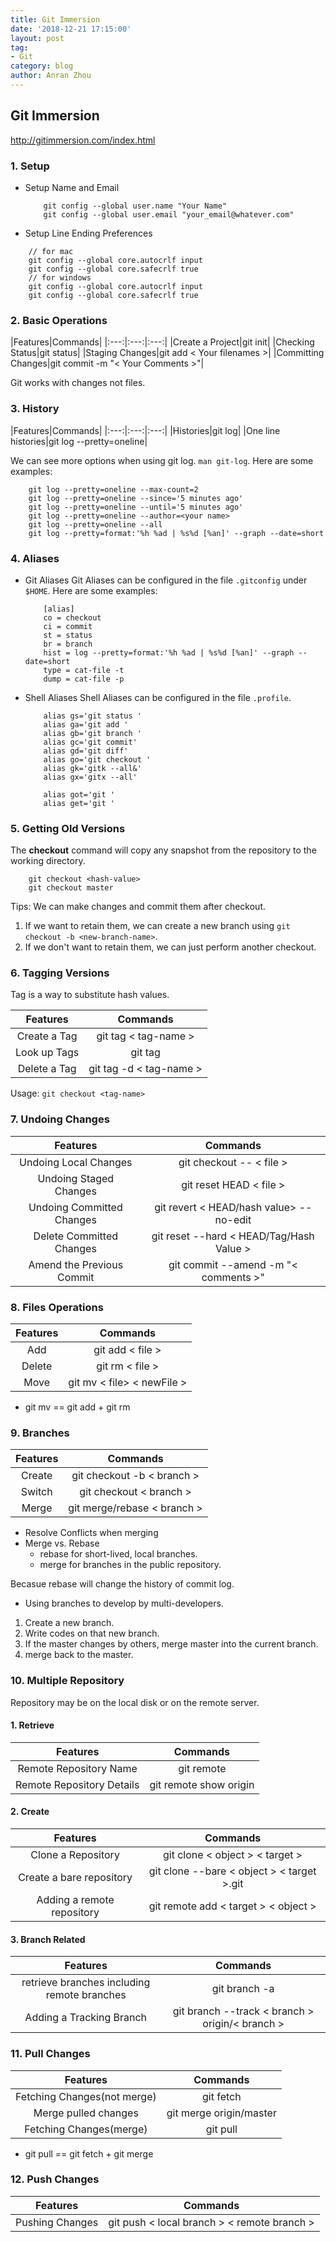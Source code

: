 ```yaml
---
title: Git Immersion
date: '2018-12-21 17:15:00'
layout: post
tag:
- Git
category: blog
author: Anran Zhou
---
```


## Git Immersion
http://gitimmersion.com/index.html
### 1. Setup
* Setup Name and Email
	```git
		git config --global user.name "Your Name"
		git config --global user.email "your_email@whatever.com"
	```
	
* Setup Line Ending Preferences
```git
	// for mac
	git config --global core.autocrlf input
	git config --global core.safecrlf true
	// for windows
	git config --global core.autocrlf input
	git config --global core.safecrlf true
```

### 2. Basic Operations

|Features|Commands|
|:---:|:---:|:---:|
|Create a Project|git init|
|Checking Status|git status|
|Staging Changes|git add < Your filenames >|
|Committing Changes|git commit -m "< Your Comments >"|

Git works with changes not files.

### 3. History

|Features|Commands|
|:---:|:---:|:---:|
|Histories|git log|
|One line histories|git log --pretty=oneline|

We can see more options when using git log. `man git-log`. Here are some examples:
```git
	git log --pretty=oneline --max-count=2
	git log --pretty=oneline --since='5 minutes ago'
	git log --pretty=oneline --until='5 minutes ago'
	git log --pretty=oneline --author=<your name>
	git log --pretty=oneline --all
	git log --pretty=format:'%h %ad | %s%d [%an]' --graph --date=short
```

### 4. Aliases
* Git Aliases
	Git Aliases can be configured in the file `.gitconfig` under `$HOME`. Here are some examples:
	```git
		[alias]
		co = checkout
		ci = commit
		st = status
		br = branch
		hist = log --pretty=format:'%h %ad | %s%d [%an]' --graph --date=short
		type = cat-file -t
		dump = cat-file -p
	```
	
	
* Shell Aliases
	Shell Aliases can be configured in the file `.profile`.
	```shell
		alias gs='git status '
		alias ga='git add '
		alias gb='git branch '
		alias gc='git commit'
		alias gd='git diff'
		alias go='git checkout '
		alias gk='gitk --all&'
		alias gx='gitx --all'

		alias got='git '
		alias get='git '
	```

### 5. Getting Old Versions
The **checkout** command will copy any snapshot from the repository to the working directory.
```git 
	git checkout <hash-value>
	git checkout master
```
Tips:  We can make changes and commit them after checkout.
1. If we want to retain them, we can create a new branch using `git checkout -b <new-branch-name>`.
2. If we don't want to retain them, we can just perform another checkout.

### 6. Tagging Versions
Tag is a way to substitute hash values.

|Features|Commands|
|:---:|:---:|
|Create a Tag|git tag < tag-name >|
|Look up Tags|git tag|
|Delete a Tag|git tag -d < tag-name >|

Usage:
`git checkout <tag-name>`


### 7. Undoing  Changes

|Features|Commands|
|:---:|:---:|
|Undoing Local Changes|git checkout -- < file >|
|Undoing Staged Changes|git reset HEAD < file >|
|Undoing Committed Changes|git revert < HEAD/hash value> --no-edit|
|Delete Committed Changes|git reset --hard < HEAD/Tag/Hash Value >|
|Amend the Previous Commit|git commit --amend -m "< comments >"|

### 8. Files Operations

|Features|Commands|
|:---:|:---:|
|Add|git add < file >|
|Delete|git rm < file >|
|Move|git mv < file> < newFile >|
* git mv == git add  + git rm
	
### 9. Branches

|Features|Commands|
|:---:|:---:|
|Create| git checkout -b < branch >|
|Switch| git checkout < branch >|
|Merge| git merge/rebase < branch >|

* Resolve Conflicts when merging
* Merge vs. Rebase
	* rebase for short-lived, local branches.
	* merge for branches in the public repository.
	
 Becasue rebase will change the history of commit log.

* Using branches to develop by multi-developers.
 1. Create a new branch. 
 2. Write codes on that new branch. 
 3. If the master changes by others, merge master into the current branch. 
 4. merge back to the master.

### 10.  Multiple Repository
Repository may be on the local disk or on the remote server.

#### 1. Retrieve

|Features|Commands|
|:---:|:---:|
|Remote Repository Name| git remote|
|Remote Repository Details| git remote show origin|

#### 2. Create

|Features|Commands|
|:---:|:---:|
|Clone a Repository| git clone < object > < target >|
|Create a bare repository| git clone --bare < object > < target >.git|
|Adding a remote repository|git remote add < target > < object >|

#### 3. Branch Related 

|Features|Commands|
|:---:|:---:|
|retrieve branches including remote branches| git branch -a|
|Adding a Tracking Branch|git branch --track < branch > origin/< branch >|

### 11. Pull Changes 

|Features|Commands|
|:---:|:---:|
|Fetching Changes(not merge)| git fetch|
|Merge pulled changes| git merge origin/master|
|Fetching Changes(merge)| git pull |

* git pull == git fetch + git merge

### 12. Push Changes

|Features|Commands|
|:---:|:---:|
|Pushing Changes| git push < local branch > < remote branch >|